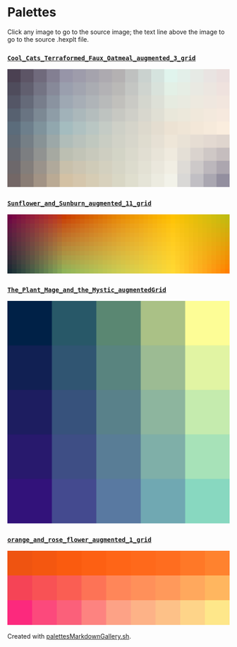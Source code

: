 # Palettes

Click any image to go to the source image; the text line above the image to go to the source .hexplt file.

### [`Cool_Cats_Terraformed_Faux_Oatmeal_augmented_3_grid`](Cool_Cats_Terraformed_Faux_Oatmeal_augmented_3_grid.hexplt)

[ ![Cool_Cats_Terraformed_Faux_Oatmeal_augmented_3_grid.png](Cool_Cats_Terraformed_Faux_Oatmeal_augmented_3_grid.png) ](Cool_Cats_Terraformed_Faux_Oatmeal_augmented_3_grid.png)

### [`Sunflower_and_Sunburn_augmented_11_grid`](Sunflower_and_Sunburn_augmented_11_grid.hexplt)

[ ![Sunflower_and_Sunburn_augmented_11_grid.png](Sunflower_and_Sunburn_augmented_11_grid.png) ](Sunflower_and_Sunburn_augmented_11_grid.png)

### [`The_Plant_Mage_and_the_Mystic_augmentedGrid`](The_Plant_Mage_and_the_Mystic_augmentedGrid.hexplt)

[ ![The_Plant_Mage_and_the_Mystic_augmentedGrid.png](The_Plant_Mage_and_the_Mystic_augmentedGrid.png) ](The_Plant_Mage_and_the_Mystic_augmentedGrid.png)

### [`orange_and_rose_flower_augmented_1_grid`](orange_and_rose_flower_augmented_1_grid.hexplt)

[ ![orange_and_rose_flower_augmented_1_grid.png](orange_and_rose_flower_augmented_1_grid.png) ](orange_and_rose_flower_augmented_1_grid.png)

Created with [palettesMarkdownGallery.sh](https://github.com/earthbound19/_ebDev/blob/master/scripts/imgAndVideo/palettesMarkdownGallery.sh).